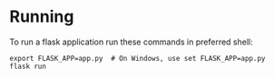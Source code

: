 # Running

To run a flask application run these commands in preferred shell:

```shell
export FLASK_APP=app.py  # On Windows, use set FLASK_APP=app.py
flask run
```
